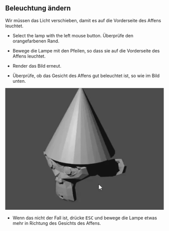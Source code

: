 ## Beleuchtung ändern

Wir müssen das Licht verschieben, damit es auf die Vorderseite des Affens leuchtet.

+ Select the lamp with the left mouse button. Überprüfe den orangefarbenen Rand.

+ Bewege die Lampe mit den Pfeilen, so dass sie auf die Vorderseite des Affens leuchtet.

+ Render das Bild erneut.

+ Überprüfe, ob das Gesicht des Affens gut beleuchtet ist, so wie im Bild unten.

![Gut beleuchtet](images/well-lit.png)

+ Wenn das nicht der Fall ist, drücke <kbd>ESC</kbd> und bewege die Lampe etwas mehr in Richtung des Gesichts des Affens.